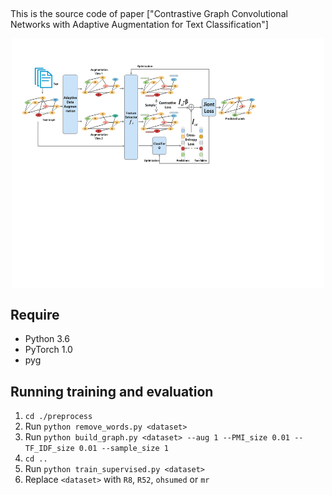 ##
This is the source code of paper ["Contrastive Graph Convolutional Networks with Adaptive Augmentation for Text Classification"]
<div align="center">    
<img src="https://github.com/yangyt-2020/CGA2TC/blob/main/src/model.pdf?raw=true" width="500px" height="400px" alt="model.pdf" align=center />
</div>

## Require

* Python 3.6
* PyTorch 1.0
* pyg

## Running training and evaluation

1. `cd ./preprocess`
2. Run `python remove_words.py <dataset>`
3. Run `python build_graph.py <dataset> --aug 1 --PMI_size 0.01 --TF_IDF_size 0.01 --sample_size 1`
4. `cd ..`
5. Run `python train_supervised.py <dataset>`
6. Replace `<dataset>` with `R8`, `R52`, `ohsumed` or `mr`

